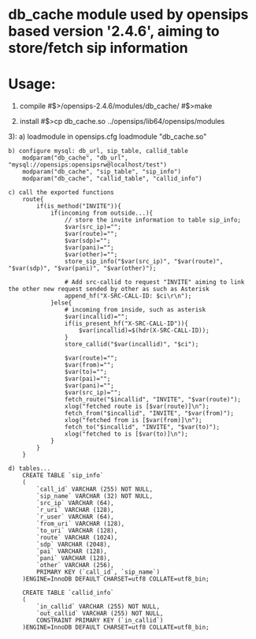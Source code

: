 # db_cache module used by opensips based version '2.4.6', aiming to store/fetch sip information
# Usage:
1) compile
#$>/opensips-2.4.6/modules/db_cache/
#$>make

2) install
#$>cp db_cache.so ../opensips/lib64/opensips/modules

3):
	a) loadmodule in opensips.cfg
		loadmodule "db_cache.so"

	b) configure mysql: db_url, sip_table, callid_table
		modparam("db_cache", "db_url", "mysql://opensips:opensipsrw@localhost/test")
		modparam("db_cache", "sip_table", "sip_info")
		modparam("db_cache", "callid_table", "callid_info")

	c) call the exported functions
		route{
			if(is_method("INVITE")){
				if(incoming from outside...){
					// store the invite information to table sip_info;
					$var(src_ip)="";
					$var(route)="";
					$var(sdp)="";
					$var(pani)="";
					$var(other)="";
					store_sip_info("$var(src_ip)", "$var(route)", "$var(sdp)", "$var(pani)", "$var(other)");

					# Add src-callid to request "INVITE" aiming to link the other new request sended by other as such as Asterisk
					append_hf("X-SRC-CALL-ID: $ci\r\n");
				}else{
					# incoming from inside, such as asterisk
					$var(incallid)="";
					if(is_present_hf("X-SRC-CALL-ID")){
						$var(incallid)=$(hdr(X-SRC-CALL-ID));
					}
					store_callid("$var(incallid)", "$ci");

					$var(route)="";
					$var(from)="";
					$var(to)="";
					$var(pai)="";
					$var(pani)="";
					$var(src_ip)="";
					fetch_route("$incallid", "INVITE", "$var(route)");
					xlog("fetched route is [$var(route)]\n");
					fetch_from("$incallid", "INVITE", "$var(from)");
					xlog("fetched from is [$var(from)]\n");
					fetch_to("$incallid", "INVITE", "$var(to)");
					xlog("fetched to is [$var(to)]\n");
				}
			}
		}

	d) tables...
		CREATE TABLE `sip_info`
		(
			`call_id` VARCHAR (255) NOT NULL,
			`sip_name` VARCHAR (32) NOT NULL,
			`src_ip` VARCHAR (64),
			`r_uri` VARCHAR (128),
			`r_user` VARCHAR (64),
			`from_uri` VARCHAR (128),
			`to_uri` VARCHAR (128),
			`route` VARCHAR (1024),
			`sdp` VARCHAR (2048),
			`pai` VARCHAR (128),
			`pani` VARCHAR (128),
			`other` VARCHAR (256),
			PRIMARY KEY (`call_id`, `sip_name`)
		)ENGINE=InnoDB DEFAULT CHARSET=utf8 COLLATE=utf8_bin;

		CREATE TABLE `callid_info`
		(
			`in_callid` VARCHAR (255) NOT NULL,
			`out_callid` VARCHAR (255) NOT NULL,
			CONSTRAINT PRIMARY KEY (`in_callid`)
		)ENGINE=InnoDB DEFAULT CHARSET=utf8 COLLATE=utf8_bin;
